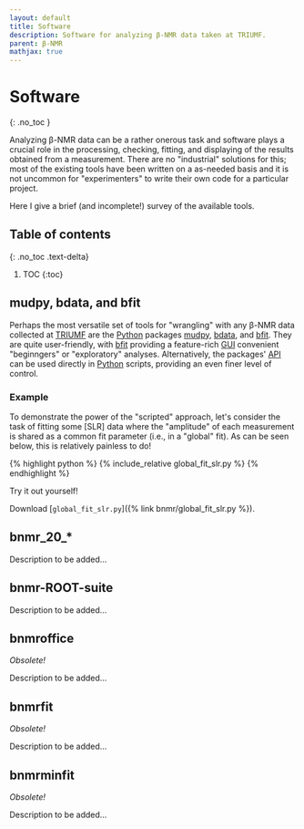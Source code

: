 ```yaml
---
layout: default
title: Software
description: Software for analyzing β-NMR data taken at TRIUMF.
parent: β-NMR
mathjax: true
---
```


# Software
{: .no_toc }

Analyzing β-NMR data can be a rather onerous task and software plays a crucial
role in the processing, checking, fitting, and displaying of the results
obtained from a measurement. There are no "industrial" solutions for this; most
of the existing tools have been written on a as-needed basis and it is not
uncommon for "experimenters" to write their own code for a particular project.

Here I give a brief (and incomplete!) survey of the available tools.

## Table of contents
{: .no_toc .text-delta}

1. TOC
{:toc}

## mudpy, bdata, and bfit

Perhaps the most versatile set of tools for "wrangling" with any β-NMR data
collected at [TRIUMF] are the [Python] packages [mudpy], [bdata], and [bfit].
They are quite user-friendly, with [bfit] providing a feature-rich [GUI]
convenient "beginngers" or "exploratory" analyses. Alternatively, the packages'
[API] can be used directly in [Python] scripts, providing an even finer level
of control.

### Example

To demonstrate the power of the "scripted" approach,
let's consider the task of fitting some [SLR] data where the "amplitude" of each
measurement is shared as a common fit parameter (i.e., in a "global" fit).
As can be seen below, this is relatively painless to do!

{% highlight python %}
{% include_relative global_fit_slr.py %}
{% endhighlight %}

Try it out yourself!

Download [`global_fit_slr.py`]({% link bnmr/global_fit_slr.py %}).


## bnmr_20_*

Description to be added...

## bnmr-ROOT-suite

Description to be added...

## bnmroffice

*Obsolete!*

Description to be added...

## bnmrfit

*Obsolete!*

Description to be added...

## bnmrminfit

*Obsolete!*

Description to be added...

[API]: https://en.wikipedia.org/wiki/API
[GUI]: https://en.wikipedia.org/wiki/Graphical_user_interface
[TRIUMF]: https://www.triumf.ca/
[Python]: https://www.python.org/
[mudpy]: https://github.com/dfujim/mudpy
[bdata]: https://github.com/dfujim/bdata
[bfit]: https://github.com/dfujim/bfit
